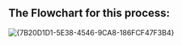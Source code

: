 ## The Flowchart for this process:
![{7B20D1D1-5E38-4546-9CA8-186FCF47F3B4}](https://github.com/user-attachments/assets/e6c5c327-d7c3-4dd1-9043-62ddb3de01ff)
